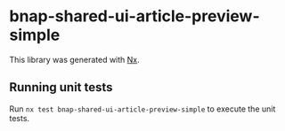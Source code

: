 # bnap-shared-ui-article-preview-simple

This library was generated with [Nx](https://nx.dev).

## Running unit tests

Run `nx test bnap-shared-ui-article-preview-simple` to execute the unit tests.
